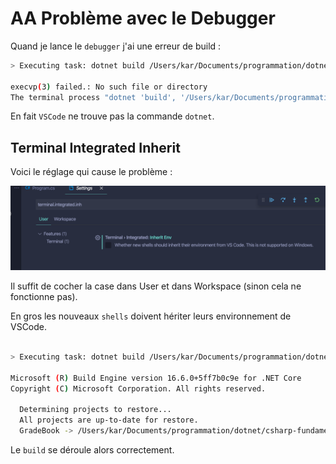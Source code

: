# AA Problème avec le Debugger

Quand je lance le `debugger` j'ai une erreur de build :

```bash
> Executing task: dotnet build /Users/kar/Documents/programmation/dotnet/csharp-fundamental/gradebook/src/GradeBook/GradeBook.csproj /property:GenerateFullPaths=true /consoleloggerparameters:NoSummary <

execvp(3) failed.: No such file or directory
The terminal process "dotnet 'build', '/Users/kar/Documents/programmation/dotnet/csharp-fundamental/gradebook/src/GradeBook/GradeBook.csproj', '/property:GenerateFullPaths=true', '/consoleloggerparameters:NoSummary'" failed to launch (exit code: 1).
```

En fait `VSCode` ne trouve pas la commande `dotnet`.

## Terminal Integrated Inherit

Voici le réglage qui cause le problème :

<img src="assets/Screenshot2020-07-29at15.46.11.png" alt="Screenshot 2020-07-29 at 15.46.11" style="zoom:50%;" />

Il suffit de cocher la case dans User et dans Workspace (sinon cela ne fonctionne pas).

En gros les nouveaux `shells` doivent hériter leurs environnement de VSCode.

```bash

> Executing task: dotnet build /Users/kar/Documents/programmation/dotnet/csharp-fundamental/gradebook/src/GradeBook/GradeBook.csproj /property:GenerateFullPaths=true /consoleloggerparameters:NoSummary <

Microsoft (R) Build Engine version 16.6.0+5ff7b0c9e for .NET Core
Copyright (C) Microsoft Corporation. All rights reserved.

  Determining projects to restore...
  All projects are up-to-date for restore.
  GradeBook -> /Users/kar/Documents/programmation/dotnet/csharp-fundamental/gradebook/src/GradeBook/bin/Debug/netcoreapp3.1/GradeBook.dll
```

Le `build` se déroule alors correctement.
